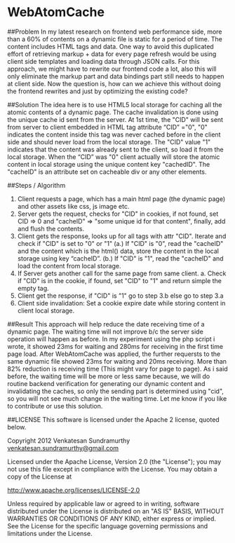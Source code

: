 WebAtomCache
============

##Problem
In my latest research on frontend web performance side, more than a 60% of contents on a dynamic file is static for a period of time.
The content includes HTML tags and data. One way to avoid this duplicated
effort of retrieving markup + data for every page refresh would be using client side templates and loading data through JSON calls.
For this approach, we might have to rewrite our frontend code a lot, also this will only eliminate the markup part and data bindings 
part still needs to happen at client side. Now the question is, how can we achieve this without doing the frontend rewrites and just by optimizing the existing code?

##Solution
The idea here is to use HTML5 local storage for caching all the atomic contents of a dynamic page. The cache invalidation is done using the unique cache id sent from the server. At 1st time, the "CID" will be sent from server to client embedded in 
HTML tag attribute “CID” ="0", "0" indicates the content inside this tag was never cached before in the client side and should never load from the local storage.
The "CID" value "1" indicates that the content was already sent to the client, so load it from the local storage. When the “CID” was "0" client actually will store the atomic content in local storage using the unique content key "cachedID". The "cacheID" is an attribute set on cacheable div or any other elements.

##Steps / Algorithm

1. Client requests a page, which has a main html page (the dynamic page) and other assets like css, js image etc.
2. Server gets the request, checks for "CID" in cookies, if not found, set CID => 0 and
   "cacheID" => "some unique id for that content", finally, add and flush the contents.
3. Client gets the response, looks up for all tags with attr "CID". Iterate and check if "CID" is set to "0" or "1"
    (a.) If "CID" is "0", read the "cacheID" and the content which is the html() data, store the content in the local storage using key “cacheID”.
    (b.) If "CID" is "1", read the "cacheID" and load the content from local storage. 
4. If Server gets another call for the same page from same client.
   a. Check if "CID" is in the cookie, if found, set "CID" to "1" and return simple the empty tag.
5. Client get the response, if "CID" is "1" go to step 3.b else go to step 3.a
6. Client side invalidation: Set a cookie expire date while storing content in client local storage.

##Result
This approach will help reduce the date receiving time of a dynamic page.
The waiting time will not improve b/c the server side operation will happen as before.
In my experiment using the php script i wrote, it showed 23ms for waiting and 280ms for receiving in the first time page load.
After WebAtomCache was applied, the further requersts to the same dynamic file showed 23ms for waiting and 20ms receiving.
More than 82% reduction is receiving time (This might vary for page to page).
As i said before, the waiting time will be more or less same because,
we will do routine backend verification for generating our dynamic content and invalidating the caches, so only the sending
part is determined using "cid", so you will not see much change in the waiting time. Let me know if you like to
contribute or use this solution.

##LICENSE
This software is licensed under the Apache 2 license, quoted below.


Copyright 2012 Venkatesan Sundramurthy <venkatesan.sundramurthy@gmail.com>

Licensed under the Apache License, Version 2.0 (the "License"); you may not
use this file except in compliance with the License. You may obtain a copy of
the License at

http://www.apache.org/licenses/LICENSE-2.0

Unless required by applicable law or agreed to in writing, software
distributed under the License is distributed on an "AS IS" BASIS, WITHOUT
WARRANTIES OR CONDITIONS OF ANY KIND, either express or implied. See the
License for the specific language governing permissions and limitations under
the License.
